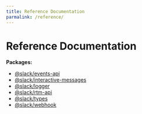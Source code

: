 ```yaml
---
title: Reference Documentation
parmalink: /reference/
---
```


<h1 id="reference-documentation">Reference Documentation</h1>
<p><strong>Packages:</strong></p>
<ul>
<li><a href="events-api" title="">@slack/events-api</a></li>
<li><a href="interactive-messages" title="">@slack/interactive-messages</a></li>
<li><a href="logger" title="">@slack/logger</a></li>
<li><a href="rtm-api" title="">@slack/rtm-api</a></li>
<li><a href="types" title="">@slack/types</a></li>
<li><a href="webhook" title="">@slack/webhook</a></li>
</ul>
